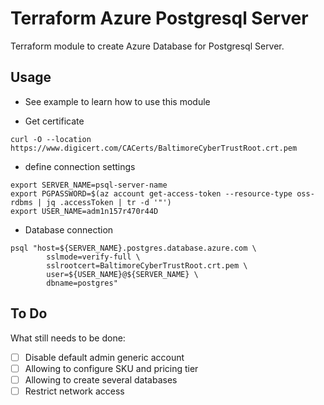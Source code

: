 # Terraform Azure Postgresql Server

Terraform module to create Azure Database for Postgresql Server.

## Usage

- See example to learn how to use this module

- Get certificate

```
curl -O --location https://www.digicert.com/CACerts/BaltimoreCyberTrustRoot.crt.pem
```

- define connection settings

```
export SERVER_NAME=psql-server-name
export PGPASSWORD=$(az account get-access-token --resource-type oss-rdbms | jq .accessToken | tr -d '"')
export USER_NAME=adm1n157r470r44D
```

- Database connection

```
psql "host=${SERVER_NAME}.postgres.database.azure.com \
        sslmode=verify-full \
        sslrootcert=BaltimoreCyberTrustRoot.crt.pem \
        user=${USER_NAME}@${SERVER_NAME} \
        dbname=postgres"
```

## To Do

What still needs to be done:

- [ ] Disable default admin generic account
- [ ] Allowing to configure SKU and pricing tier
- [ ] Allowing to create several databases
- [ ] Restrict network access
